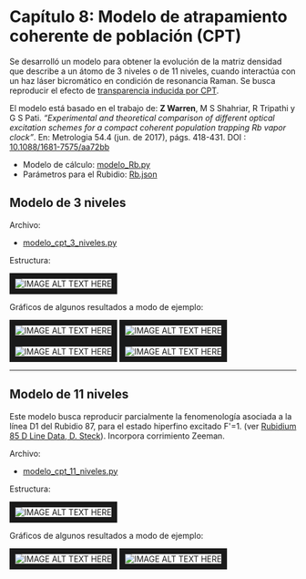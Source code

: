 # Capítulo 8: Modelo de atrapamiento coherente de población (CPT)

Se desarrolló un modelo para obtener la evolución de la matriz densidad que describe a un átomo de 3 niveles o de 11 niveles, cuando interactúa con un haz láser bicromático en condición de resonancia Raman.
Se busca reproducir el efecto de [transparencia inducida por CPT](https://en.wikipedia.org/wiki/Dark_state).

El modelo está basado en el trabajo de:
**Z Warren**, M S Shahriar, R Tripathi y G S Pati. *“Experimental and theoretical comparison of different optical
excitation schemes for a compact coherent population trapping Rb vapor clock”*. En: Metrologia 54.4 (jun. de
2017), págs. 418-431. DOI : [10.1088/1681-7575/aa72bb](https://doi.org/10.1088/1681-7575/aa72bb)

  * Modelo de cálculo: [modelo_Rb.py](modelo_Rb.py)
  * Parámetros para el Rubidio: [Rb.json](Rb.json)


## Modelo de 3 niveles

Archivo:
 * [modelo_cpt_3_niveles.py](modelo_cpt_3_niveles.py)

Estructura:

<img src="3niveles.png" alt="IMAGE ALT TEXT HERE"  border="10" />

Gráficos de algunos resultados a modo de ejemplo:

<img src="modelo_cpt_3_niveles_01.png" alt="IMAGE ALT TEXT HERE"  border="10" /> <img src="modelo_cpt_3_niveles_02.png" alt="IMAGE ALT TEXT HERE"  border="10" /> <img src="modelo_cpt_3_niveles_03.png" alt="IMAGE ALT TEXT HERE"  border="10" /> <img src="modelo_cpt_3_niveles_04.png" alt="IMAGE ALT TEXT HERE"  border="10" />

---------

## Modelo de 11 niveles
Este modelo busca reproducir parcialmente la fenomenología asociada a la línea D1 del Rubidio 87, para el estado hiperfino excitado F'=1. (ver [Rubidium 85 D Line Data, D. Steck](https://steck.us/alkalidata/rubidium85numbers.pdf)).
Incorpora corrimiento Zeeman.

Archivo:
 * [modelo_cpt_11_niveles.py](modelo_cpt_11_niveles.py)

Estructura:

<img src="11niveles.png" alt="IMAGE ALT TEXT HERE"  border="10" />

Gráficos de algunos resultados a modo de ejemplo:

<img src="modelo_cpt_11_niveles_01.png" alt="IMAGE ALT TEXT HERE"  border="10" /> <img src="modelo_cpt_11_niveles_02.png" alt="IMAGE ALT TEXT HERE"  border="10" />
